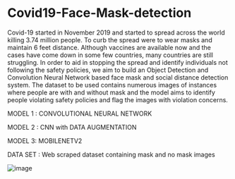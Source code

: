 # Covid19-Face-Mask-detection
Covid-19 started in November 2019 and started to spread across the world killing 3.74 million people. 
To curb the spread were to wear masks and maintain 6 feet distance. Although vaccines are available now and the cases have come down in some few countries,
many countries are still struggling. In order to aid in stopping the spread and identify individuals not following the safety policies,
we aim to build an Object Detection and Convolution Neural Network based face mask and social distance detection system. 
The dataset to be used contains numerous images of instances where people are with and without mask and the model aims to identify people violating safety policies and flag the images with violation concerns.


MODEL 1 :
CONVOLUTIONAL NEURAL NETWORK

MODEL 2 :
CNN with DATA AUGMENTATION

MODEL 3:
MOBILENETV2 

DATA SET :
Web scraped dataset containing mask and no mask images

![image](https://user-images.githubusercontent.com/63378154/122964267-b03fca80-d3a4-11eb-979a-9a7669a8133d.png)


